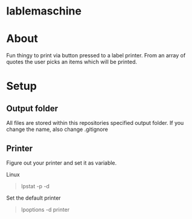 # lablemaschine

# About

Fun thingy to print via button pressed to a label printer.
From an array of quotes the user picks an items which will be printed.

# Setup
## Output folder
All files are stored within this repositories specified output folder. If you change the name, also change .gitignore

## Printer
Figure out your printer and set it as variable.

Linux
> lpstat -p -d

Set the default printer
> lpoptions -d printer
